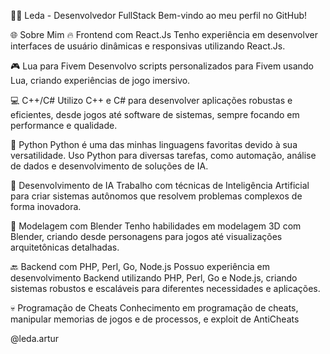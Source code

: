 👩‍💻 Leda - Desenvolvedor FullStack
Bem-vindo ao meu perfil no GitHub!

🌐 Sobre Mim
🔥 Frontend com React.Js
Tenho experiência em desenvolver interfaces de usuário dinâmicas e responsivas utilizando React.Js.

🎮 Lua para Fivem
Desenvolvo scripts personalizados para Fivem usando Lua, criando experiências de jogo imersivo.

💻 C++/C#
Utilizo C++ e C# para desenvolver aplicações robustas e eficientes, desde jogos até software de sistemas, sempre focando em performance e qualidade.

🐍 Python
Python é uma das minhas linguagens favoritas devido à sua versatilidade. Uso Python para diversas tarefas, como automação, análise de dados e desenvolvimento de soluções de IA.

🤖 Desenvolvimento de IA
Trabalho com técnicas de Inteligência Artificial para criar sistemas autônomos que resolvem problemas complexos de forma inovadora.

🎨 Modelagem com Blender
Tenho habilidades em modelagem 3D com Blender, criando desde personagens para jogos até visualizações arquitetônicas detalhadas.

🔙 Backend com PHP, Perl, Go, Node.js
Possuo experiência em desenvolvimento Backend utilizando PHP, Perl, Go e Node.js, criando sistemas robustos e escaláveis para diferentes necessidades e aplicações.

💀 Programação de Cheats
Conhecimento em programação de cheats, manipular memorias de jogos e de processos, e exploit de AntiCheats

@leda.artur
